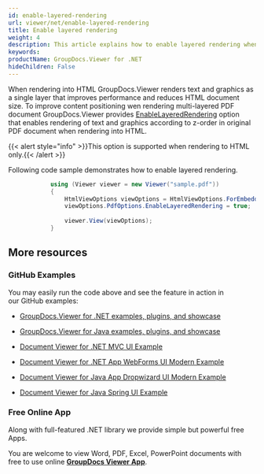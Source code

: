 ```yaml
---
id: enable-layered-rendering
url: viewer/net/enable-layered-rendering
title: Enable layered rendering
weight: 4
description: This article explains how to enable layered rendering when viewing PDF Documents with GroupDocs.Viewer within your .NET applications.
keywords: 
productName: GroupDocs.Viewer for .NET
hideChildren: False
---
```

When rendering into HTML GroupDocs.Viewer renders text and graphics as a single layer that improves performance and reduces HTML document size. To improve content positioning wen rendering multi-layered PDF document GroupDocs.Viewer provides [EnableLayeredRendering](https://apireference.groupdocs.com/net/viewer/groupdocs.viewer.options/pdfoptions/properties/enablelayeredrendering) option that enables rendering of text and graphics according to z-order in original PDF document when rendering into HTML.

{{< alert style="info" >}}This option is supported when rendering to HTML only.{{< /alert >}}

Following code sample demonstrates how to enable layered rendering.

```csharp
            using (Viewer viewer = new Viewer("sample.pdf"))
            {
                HtmlViewOptions viewOptions = HtmlViewOptions.ForEmbeddedResources();
                viewOptions.PdfOptions.EnableLayeredRendering = true;
                
                viewer.View(viewOptions);
            }
```

## More resources

### GitHub Examples

You may easily run the code above and see the feature in action in our GitHub examples:

*   [GroupDocs.Viewer for .NET examples, plugins, and showcase](https://github.com/groupdocs-viewer/GroupDocs.Viewer-for-.NET)
    
*   [GroupDocs.Viewer for Java examples, plugins, and showcase](https://github.com/groupdocs-viewer/GroupDocs.Viewer-for-Java)
    
*   [Document Viewer for .NET MVC UI Example](https://github.com/groupdocs-viewer/GroupDocs.Viewer-for-.NET-MVC) 
    
*   [Document Viewer for .NET App WebForms UI Modern Example](https://github.com/groupdocs-viewer/GroupDocs.Viewer-for-.NET-WebForms)
    
*   [Document Viewer for Java App Dropwizard UI Modern Example](https://github.com/groupdocs-viewer/GroupDocs.Viewer-for-Java-Dropwizard)
    
*   [Document Viewer for Java Spring UI Example](https://github.com/groupdocs-viewer/GroupDocs.Viewer-for-Java-Spring)
    

### Free Online App

Along with full-featured .NET library we provide simple but powerful free Apps.

You are welcome to view Word, PDF, Excel, PowerPoint documents with free to use online **[GroupDocs Viewer App](https://products.groupdocs.app/viewer)**.
